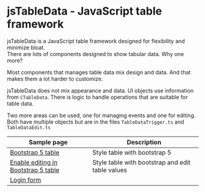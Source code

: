 # jsTableData - JavaScript table framework

jsTableData is a JavaScript table framework designed for flexibility and minimize bloat.  
There are lots of components designed to show  tabular data. Why one more?

Most components that manages table data mix design and data. And that makes them a lot harder to customize.  

jsTableData does not mix appearance and data. UI objects use information from `CTableData`. 
There is logic to handle operations that are suitable for table data.

Two more areas can be used, one for managing events and one for editing. Both have multiple objects but are in the files `TableDataTrigger.ts` and `TableDataEdit.ts`


|Sample page|Description|
|-|-|
|[Bootstrap 5 table](https://perghosh.github.io/jsTableData/sample/sampleBootstrap5.html)|Style table with bootstrap 5|
|[Enable editing in Bootstrap 5 table](https://perghosh.github.io/jsTableData/sample/sampleBootstrap5TableEdit.html)|Style table with bootstrap and edit table values|
|[Login form](https://perghosh.github.io/jsTableData/sample/sampleLogin.html)||




